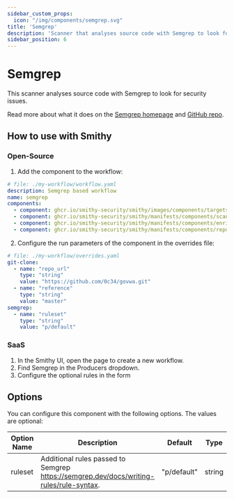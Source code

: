 ```yaml
---
sidebar_custom_props:
  icon: "/img/components/semgrep.svg"
title: 'Semgrep'
description: 'Scanner that analyses source code with Semgrep to look for security issues.'
sidebar_position: 6
---
```


# Semgrep

This scanner analyses source code with Semgrep to look for security issues.

Read more about what it does on the [Semgrep homepage](https://semgrep.dev/)
and [GitHub repo](https://github.com/semgrep/semgrep).

## How to use with Smithy

### Open-Source

1. Add the component to the workflow:

```yaml
# file: ./my-workflow/workflow.yaml
description: Semgrep based workflow
name: semgrep
components:
  - component: ghcr.io/smithy-security/smithy/images/components/targets/git-clone:v1.3.2
  - component: ghcr.io/smithy-security/smithy/manifests/components/scanners/semgrep:v1.2.1
  - component: ghcr.io/smithy-security/smithy/manifests/components/enrichers/custom-annotation:v0.1.1
  - component: ghcr.io/smithy-security/smithy/manifests/components/reporters/json-logger:v1.0.1
```

2. Configure the run parameters of the component in the overrides file:

```yaml
# file: ./my-workflow/overrides.yaml
git-clone:
  - name: "repo_url"
    type: "string"
    value: "https://github.com/0c34/govwa.git"
  - name: "reference"
    type: "string"
    value: "master"
semgrep:
  - name: "ruleset"
    type: "string"
    value: "p/default"
```

### SaaS

1. In the Smithy UI, open the page to create a new workflow.
2. Find Semgrep in the Producers dropdown.
3. Configure the optional rules in the form

## Options

You can configure this component with the following options. The values are
optional:

| Option Name | Description                                                                            | Default     | Type   |
|-------------|----------------------------------------------------------------------------------------|-------------|--------|
| ruleset     | Additional rules passed to Semgrep https://semgrep.dev/docs/writing-rules/rule-syntax. | "p/default" | string |
